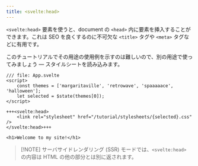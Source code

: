 ```yaml
---
title: <svelte:head>
---
```


`<svelte:head>` 要素を使うと、document の `<head>` 内に要素を挿入することができます。これは SEO を良くするのに不可欠な `<title>` タグや `<meta>` タグなどに有用です。

このチュートリアルでその用途の使用例を示すのは難しいので、別の用途で使ってみましょう — スタイルシートを読み込みます。

```svelte
/// file: App.svelte
<script>
	const themes = ['margaritaville', 'retrowave', 'spaaaaace', 'halloween'];
	let selected = $state(themes[0]);
</script>

+++<svelte:head>
	<link rel="stylesheet" href="/tutorial/stylesheets/{selected}.css" />
</svelte:head>+++

<h1>Welcome to my site!</h1>
```

> [!NOTE] サーバサイドレンダリング (SSR) モードでは、`<svelte:head>` の内容は HTML の他の部分とは別に返されます。
